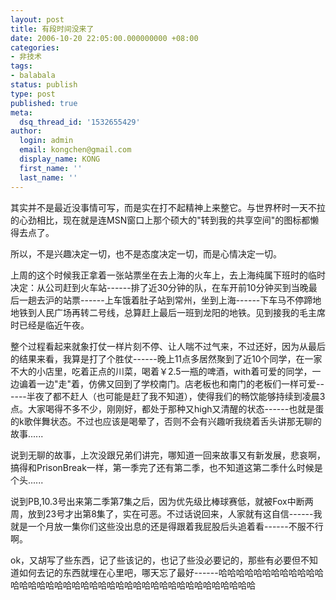 ```yaml
---
layout: post
title: 有段时间没来了
date: 2006-10-20 22:05:00.000000000 +08:00
categories:
- 非技术
tags:
- balabala
status: publish
type: post
published: true
meta:
  dsq_thread_id: '1532655429'
author:
  login: admin
  email: kongchen@gmail.com
  display_name: KONG
  first_name: ''
  last_name: ''
---
```

其实并不是最近没事情可写，而是实在打不起精神上来整它。与世界杯时一天不拉的心劲相比，现在就是连MSN窗口上那个硕大的"转到我的共享空间"的图标都懒得去点了。

所以，不是兴趣决定一切，也不是态度决定一切，而是心情决定一切。

上周的这个时候我正拿着一张站票坐在去上海的火车上，去上海纯属下班时的临时决定：从公司赶到火车站------排了近30分钟的队，在车开前10分钟买到当晚最后一趟去沪的站票------上车饿着肚子站到常州，坐到上海------下车马不停蹄地地铁到人民广场再转二号线，总算赶上最后一班到龙阳的地铁。见到接我的毛主席时已经是临近午夜。

整个过程看起来就象打仗一样片刻不停、让人喘不过气来，不过还好，因为从最后的结果来看，我算是打了个胜仗------晚上11点多居然聚到了近10个同学，在一家不大的小店里，吃着正点的川菜，喝着￥2.5一瓶的啤酒，with着可爱的同学，一边谝着一边"走"着，仿佛又回到了学校南门。店老板也和南门的老板们一样可爱------半夜了都不赶人（也可能是赶了我不知道），使得我们的畅饮能够持续到凌晨3点。大家喝得不多不少，刚刚好，都处于那种又high又清醒的状态------也就是蛋的k歌伴舞状态。不过也应该是喝晕了，否则不会有兴趣听我绕着舌头讲那无聊的故事......

说到无聊的故事，上次没跟兄弟们讲完，哪知道一回来故事又有新发展，悲哀啊，搞得和PrisonBreak一样，第一季完了还有第二季，也不知道这第二季什么时候是个头......

说到PB,10.3号出来第二季第7集之后，因为优先级比棒球赛低，就被Fox中断两周，放到23号才出第8集了，实在可恶。不过话说回来，人家就有这自信------我就是一个月放一集你们这些没出息的还是得跟着我屁股后头追着看------不服不行啊。

ok，又胡写了些东西，记了些该记的，也记了些没必要记的，那些有必要但不知道如何去记的东西就埋在心里吧，哪天忘了最好------哈哈哈哈哈哈哈哈哈哈哈哈哈哈哈哈哈哈哈哈哈哈哈哈哈哈哈哈哈哈哈哈哈哈哈哈哈哈哈哈